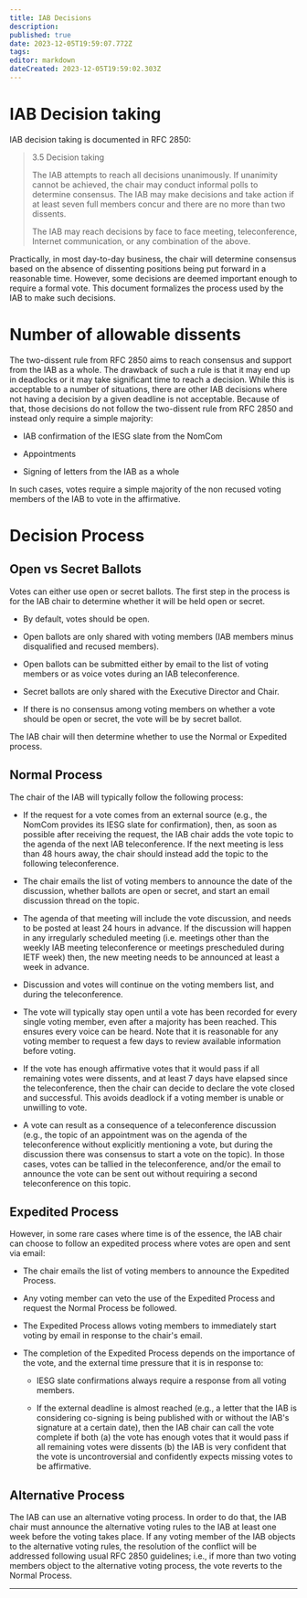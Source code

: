 ```yaml
---
title: IAB Decisions
description: 
published: true
date: 2023-12-05T19:59:07.772Z
tags: 
editor: markdown
dateCreated: 2023-12-05T19:59:02.303Z
---
```


# IAB Decision taking

IAB decision taking is documented in RFC 2850:

> 3.5 Decision taking
> 
>   The IAB attempts to reach all decisions unanimously.  If unanimity
>   cannot be achieved, the chair may conduct informal polls to determine
>   consensus.  The IAB may make decisions and take action if at least
>   seven full members concur and there are no more than two dissents.
> 
>   The IAB may reach decisions by face to face meeting, teleconference,
>   Internet communication, or any combination of the above.

Practically, in most day-to-day business, the chair will determine consensus
based on the absence of dissenting positions being put forward in a reasonable
time. However, some decisions are deemed important enough to require a formal
vote. This document formalizes the process used by the IAB to make such
decisions.

# Number of allowable dissents

The two-dissent rule from RFC 2850 aims to reach consensus and support from the
IAB as a whole. The drawback of such a rule is that it may end up in deadlocks
or it may take significant time to reach a decision. While this is acceptable
to a number of situations, there are other IAB decisions where not having a
decision by a given deadline is not acceptable. Because of that, those
decisions do not follow the two-dissent rule from RFC 2850 and instead only
require a simple majority:

* IAB confirmation of the IESG slate from the NomCom

* Appointments

* Signing of letters from the IAB as a whole

In such cases, votes require a simple majority of the non recused voting
members of the IAB to vote in the affirmative.

# Decision Process

## Open vs Secret Ballots

Votes can either use open or secret ballots. The first step in the process is
for the IAB chair to determine whether it will be held open or secret.

- By default, votes should be open.

- Open ballots are only shared with voting members (IAB members minus
  disqualified and recused members).

- Open ballots can be submitted either by email to the list of voting members
  or as voice votes during an IAB teleconference.

- Secret ballots are only shared with the Executive Director and Chair.

- If there is no consensus among voting members on whether a vote should be
  open or secret, the vote will be by secret ballot.

The IAB chair will then determine whether to use the Normal or Expedited
process.

## Normal Process

The chair of the IAB will typically follow the following process:

- If the request for a vote comes from an external source (e.g., the NomCom
  provides its IESG slate for confirmation), then, as soon as possible after
  receiving the request, the IAB chair adds the vote topic to the agenda of the
  next IAB teleconference. If the next meeting is less than 48 hours away, the
  chair should instead add the topic to the following teleconference.

- The chair emails the list of voting members to announce the date of the
  discussion, whether ballots are open or secret, and start an email discussion
  thread on the topic.
  
- The agenda of that meeting will include the vote discussion, and needs to be
  posted at least 24 hours in advance. If the discussion will happen in any
  irregularly scheduled meeting (i.e. meetings other than the weekly IAB
  meeting teleconference or meetings prescheduled during IETF week) then, the
  new meeting needs to be announced at least a week in advance.

- Discussion and votes will continue on the voting members list, and during the
  teleconference.

- The vote will typically stay open until a vote has been recorded for every
  single voting member, even after a majority has been reached. This ensures
  every voice can be heard. Note that it is reasonable for any voting member to
  request a few days to review available information before voting.

- If the vote has enough affirmative votes that it would pass if all remaining
  votes were dissents, and at least 7 days have elapsed since the
  teleconference, then the chair can decide to declare the vote closed and
  successful. This avoids deadlock if a voting member is unable or unwilling to
  vote.

- A vote can result as a consequence of a teleconference discussion (e.g., the
  topic of an appointment was on the agenda of the teleconference without
  explicitly mentioning a vote, but during the discussion there was consensus
  to start a vote on the topic). In those cases, votes can be tallied in the
  teleconference, and/or the email to announce the vote can be sent out without
  requiring a second teleconference on this topic.

## Expedited Process

However, in some rare cases where time is of the essence, the IAB chair can
choose to follow an expedited process where votes are open and sent via email:

- The chair emails the list of voting members to announce the Expedited Process.

- Any voting member can veto the use of the Expedited Process and request the
  Normal Process be followed.
  
- The Expedited Process allows voting members to immediately start voting by
  email in response to the chair's email.

- The completion of the Expedited Process depends on the importance of the
  vote, and the external time pressure that it is in response to:
  
    - IESG slate confirmations always require a response from all voting
      members.
    
    - If the external deadline is almost reached (e.g., a letter that the IAB
      is considering co-signing is being published with or without the IAB's
      signature at a certain date), then the IAB chair can call the vote
      complete if both (a) the vote has enough votes that it would pass if all
      remaining votes were dissents (b) the IAB is very confident that the vote
      is uncontroversial and confidently expects missing votes to be
      affirmative.

## Alternative Process

The IAB can use an alternative voting process. In order to do that, the IAB
chair must announce the alternative voting rules to the IAB at least one week
before the voting takes place. If any voting member of the IAB objects to the
alternative voting rules, the resolution of the conflict will be addressed
following usual RFC 2850 guidelines; i.e., if more than two voting members
object to the alternative voting process, the vote reverts to the Normal
Process.

---